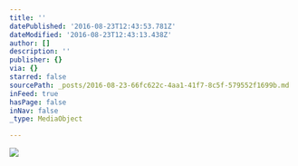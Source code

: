```yaml
---
title: ''
datePublished: '2016-08-23T12:43:53.781Z'
dateModified: '2016-08-23T12:43:13.438Z'
author: []
description: ''
publisher: {}
via: {}
starred: false
sourcePath: _posts/2016-08-23-66fc622c-4aa1-41f7-8c5f-579552f1699b.md
inFeed: true
hasPage: false
inNav: false
_type: MediaObject

---
```

![](https://the-grid-user-content.s3-us-west-2.amazonaws.com/17deb27e-dd22-436b-86a7-23ba64e0b294.jpg)